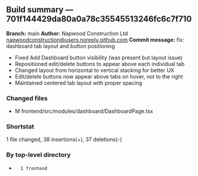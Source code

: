## Build summary — 701f144429da80a0a78c35545513246fc6c7f710

**Branch:** main **Author:** Napwood Construction Ltd <napwoodconstruction@users.noreply.github.com>
**Commit message:** fix: dashboard tab layout and button positioning

- Fixed Add Dashboard button visibility (was present but layout issue)
- Repositioned edit/delete buttons to appear above each individual tab
- Changed layout from horizontal to vertical stacking for better UX
- Edit/delete buttons now appear above tabs on hover, not to the right
- Maintained centered tab layout with proper spacing

### Changed files

- M frontend/src/modules/dashboard/DashboardPage.tsx

### Shortstat

1 file changed, 38 insertions(+), 37 deletions(-)

### By top-level directory

-       1 frontend

